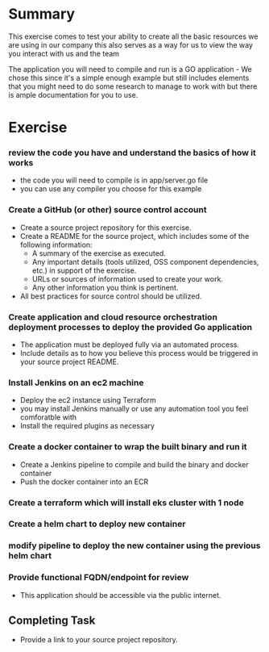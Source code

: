 
# Summary #

This exercise comes to test your ability to create all the basic resources we are using in our company
this also serves as a way for us to view the way you interact with us and the team

The application you will need to compile and run is a GO application - We chose this since it's a simple enough example but still includes
elements that you might need to do some research to manage to work with but there is ample documentation for you to use.



# Exercise #

### review the code you have and understand the basics of how it works

 * the code you will need to compile is in app/server.go file
 * you can use any compiler you choose for this example

### Create a GitHub (or other) source control account ##

* Create a source project repository for this exercise.
* Create a README for the source project, which includes some of the following information:
    * A summary of the exercise as executed.
    * Any important details (tools utilized, OSS component dependencies, etc.) in support of the exercise.
    * URLs or sources of information used to create your work.
    * Any other information you think is pertinent.
* All best practices for source control should be utilized.

### Create application and cloud resource orchestration deployment processes to deploy the provided Go application ###

* The application must be deployed fully via an automated process.
* Include details as to how you believe this process would be triggered in your source project README.

### Install Jenkins on an ec2 machine

  * Deploy the ec2 instance using Terraform
  * you may install Jenkins manually or use any automation tool you feel comforatble with
  * Install the required plugins as necessary

### Create a docker container to wrap the built binary and run it

 * Create a Jenkins pipeline to compile and build the binary and docker container
 * Push the docker container into an ECR

### Create a terraform which will install eks cluster with 1 node

### Create a helm chart to deploy new container 

### modify pipeline to deploy the new container using the previous helm chart

### Provide functional FQDN/endpoint for review ###

* This application should be accessible via the public internet.

## Completing Task ##

* Provide a link to your source project repository.
